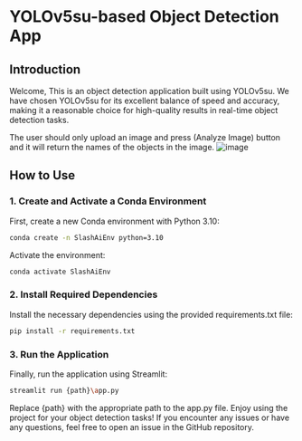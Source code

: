 # YOLOv5su-based Object Detection App

## Introduction
Welcome, This is an object detection application built using YOLOv5su. We have chosen YOLOv5su for its excellent balance of speed and accuracy, making it a reasonable choice for high-quality results in real-time object detection tasks.

The user should only upload an image and press (Analyze Image) button and it will return the names of the objects in the image.
![image](https://github.com/a5medashraf/Image-Component-Detector/assets/72763763/ac5b8d70-c74a-41da-8902-464f858e2354)

## How to Use

### 1. Create and Activate a Conda Environment
First, create a new Conda environment with Python 3.10:
```bash
conda create -n SlashAiEnv python=3.10
```

Activate the environment:
```bash
conda activate SlashAiEnv
```
### 2. Install Required Dependencies
Install the necessary dependencies using the provided requirements.txt file:
```bash
pip install -r requirements.txt
```
### 3. Run the Application
Finally, run the application using Streamlit:
```bash
streamlit run {path}\app.py
```

Replace {path} with the appropriate path to the app.py file.
Enjoy using the project for your object detection tasks! If you encounter any issues or have any questions, feel free to open an issue in the GitHub repository.
